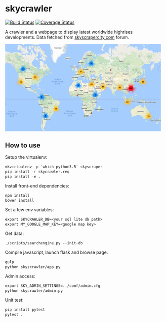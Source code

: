 # skycrawler

[![Build Status](https://travis-ci.org/waxisien/skycrawler.svg?branch=master)](https://travis-ci.org/waxisien/skycrawler)
[![Coverage Status](https://coveralls.io/repos/github/waxisien/skycrawler/badge.svg)](https://coveralls.io/github/waxisien/skycrawler)

A crawler and a webpage to display latest worldwide highrises developments. Data fetched from [skyscrapercity.com](http://www.skyscrapercity.com) forum.

![drawing](example.png)

## How to use

Setup the virtualenv:
```
mkvirtualenv -p `which python3.5` skyscraper
pip install -r skycrawler.req
pip install -e .
```

Install front-end dependencies:
```
npm install
bower install
```

Set a few env variables:
```
export SKYCRAWLER_DB=<your sql lite db path>
export MY_GOOGLE_MAP_KEY=<google map key>
```

Get data:
```
./scripts/searchengine.py --init-db
```

Compile javascript, launch flask and browse page:
```
gulp
python skyscrawler/app.py
```

Admin access:
```
export SKY_ADMIN_SETTINGS=../conf/admin.cfg
python skycrawler/admin.py
```

Unit test:
```
pip install pytest
pytest .
```
